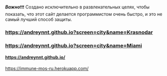 ***Важно***❗️❗️❗️ Создано исключительно в развлекательных целях, чтобы показать, что этот сайт делается программистом очень быстро, и это не самый лучший способ защиты.

### https://andreynnt.github.io?screen=city&name=Krasnodar

### https://andreynnt.github.io?screen=city&name=Miami

#### https://andreynnt.github.io/

https://immune-mos-ru.herokuapp.com/
